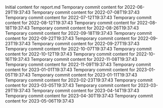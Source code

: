 Initial content for report.md
Temporary commit content for 2022-06-29T19:37:43
Temporary commit content for 2022-07-08T19:37:43
Temporary commit content for 2022-07-12T19:37:43
Temporary commit content for 2022-08-12T19:37:43
Temporary commit content for 2022-08-18T19:37:43
Temporary commit content for 2022-08-26T19:37:43
Temporary commit content for 2022-09-18T19:37:43
Temporary commit content for 2022-09-22T19:37:43
Temporary commit content for 2022-09-23T19:37:43
Temporary commit content for 2022-09-27T19:37:43
Temporary commit content for 2022-10-07T19:37:43
Temporary commit content for 2022-10-12T19:37:43
Temporary commit content for 2022-10-16T19:37:43
Temporary commit content for 2022-11-08T19:37:43
Temporary commit content for 2022-11-09T19:37:43
Temporary commit content for 2023-01-01T19:37:43
Temporary commit content for 2023-01-05T19:37:43
Temporary commit content for 2023-01-11T19:37:43
Temporary commit content for 2023-02-23T19:37:43
Temporary commit content for 2023-03-05T19:37:43
Temporary commit content for 2023-03-29T19:37:43
Temporary commit content for 2023-04-14T19:37:43
Temporary commit content for 2023-04-30T19:37:43
Temporary commit content for 2023-05-06T19:37:43
